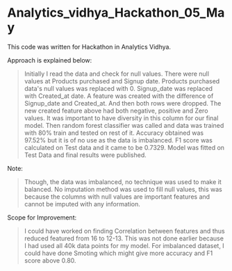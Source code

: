 # Analytics_vidhya_Hackathon_05_May

This code was written for Hackathon in Analytics Vidhya.

Approach is explained below:

> Initially I read the data and check for null values. There were null values at Products purchased and Signup date.
> Products purchased data's null values was replaced with 0. Signup_date was replaced with Created_at date.
> A feature was created with the difference of Signup_date and Created_at. And then both rows were dropped.
> The new created feature above had both negative, positive and Zero values. It was important to have diversity in this column for our final model.
> Then random forest classifier was called and data was trained with 80% train and tested on rest of it.
> Accuracy obtained was 97.52% but it is of no use as the data is imbalanced.
> F1 score was calculated on Test data and it came to be 0.7329.
> Model was fitted on Test Data and final results were published.

Note:
> Though, the data was imbalanced, no technique was used to make it balanced.
> No imputation method was used to fill null values, this was because the columns with null values are important features and cannot be imputed with any information.

Scope for Improvement:
> I could have worked on finding Correlation between features and thus reduced featured from 16 to 12-13. This was not done earlier because I had used all 40k data points for my model.
> For imbalanced dataset, I could have done Smoting which might give more accuracy and F1 score above 0.80. 
